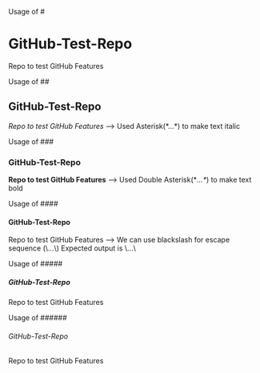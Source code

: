Usage of #
# GitHub-Test-Repo
Repo to test GitHub Features

Usage of ##
## GitHub-Test-Repo
*Repo to test GitHub Features* --> Used Asterisk(\*...\*) to make text italic

Usage of ###
### GitHub-Test-Repo
**Repo to test GitHub Features** --> Used Double Asterisk(\**...\**) to make text bold

Usage of ####
#### GitHub-Test-Repo
Repo to test GitHub Features --> We can use blackslash for escape sequence (\\...\\)
Expected output is \\...\\

Usage of #####
##### GitHub-Test-Repo
Repo to test GitHub Features

Usage of ######
###### GitHub-Test-Repo
Repo to test GitHub Features
